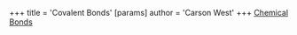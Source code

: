 +++
 title = 'Covalent Bonds'
[params]
	author = 'Carson West'
+++
[Chemical Bonds](./../chemical-bonds/)
